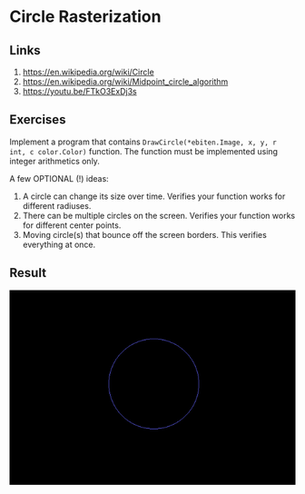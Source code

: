 # Circle Rasterization

## Links

1. https://en.wikipedia.org/wiki/Circle
2. https://en.wikipedia.org/wiki/Midpoint_circle_algorithm
3. https://youtu.be/FTkO3ExDj3s

## Exercises

Implement a program that contains `DrawCircle(*ebiten.Image, x, y, r int, c color.Color)` function.
The function must be implemented using integer arithmetics only.

A few OPTIONAL (!) ideas:
1. A circle can change its size over time. Verifies your function works for different radiuses.
2. There can be multiple circles on the screen. Verifies your function works for different center points.
3. Moving circle(s) that bounce off the screen borders. This verifies everything at once.

## Result
![](Result.png)